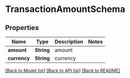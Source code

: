# TransactionAmountSchema

## Properties

| Name         | Type       | Description | Notes |
| ------------ | ---------- | ----------- | ----- |
| **amount**   | **String** | amount      |
| **currency** | **String** | currency    |

[[Back to Model list]](../README.md#documentation-for-models) [[Back to API list]](../README.md#documentation-for-api-endpoints) [[Back to README]](../README.md)
